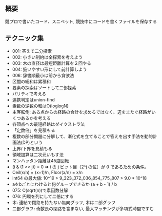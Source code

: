 ## 概要

競プロで書いたコード、スニペット, 競技中にコードを書くファイルを保存する

## テクニック集

- 001: 答えで二分探索
- 002: 小さい制約は全探索を考えよう
- 003: 木の直径は最短距離計算を２回やる
- 004: 扱いやすい形にして前計算しよう
- 006: 辞書順最小は前から貪欲法
- 区間の総和は累積和
- 要素の探索はソートして二部探索
- パリティで考える
- 連携判定はunion-find
- 素数の逆数の和はO(loglogN)
- 主客転倒: ある点からの経路の合計を求めるではなく、辺をまたぐ経路がいくつあるかを考える
- 各頂点への最短経路はダイクストラ法
- 「定数倍」を見積もる
- 複数の部分問題に分解して、漸化式を立てることで答えを出す手法を動的計画法(DP)という
- 上界/下界を見積もる
- 領域加算は二次元いもす法
- マンハッタン距離は45度回転
- (i & (1 << j)) = 0  => i の j ビット目（2^j の位）が 0 であるための条件。
- Ceil(x/n) = (x+1)/n,  Floor(x/n) = x/n
- int64 の最大値: 10^19 > 9_223_372_036_854_775_807 > 9.0 * 10^18
- aをbごとにわけると何グループできるか  (a + b - 1) / b
- 075: O(sqrt(n))で素因数分解
- 076: 円環を列にして二倍にする
- 木: 連結で閉路を持たない無向グラフ, 木は二部グラフ
- 二部グラフ: 奇数長の閉路を含まない, 最大マッチングが多項式時間ですむ
